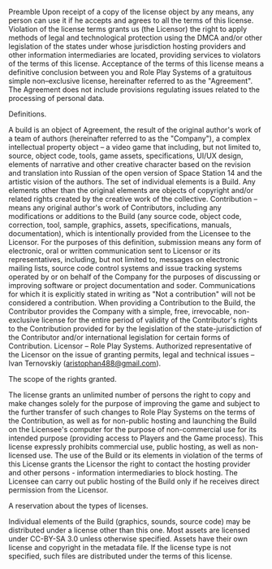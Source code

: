 Preamble
Upon receipt of a copy of the license object by any means, any person can use it if he 
accepts and agrees to all the terms of this license. Violation of the license terms grants us 
(the Licensor) the right to apply methods of legal and technological protection using the 
DMCA and/or other legislation of the states under whose jurisdiction hosting providers 
and other information intermediaries are located, providing services to violators of the 
terms of this license. Acceptance of the terms of this license means a definitive conclusion 
between you and Role Play Systems of a gratuitous simple non–exclusive license, hereinafter referred 
to as the "Agreement". The Agreement does not include provisions regulating issues 
related to the processing of personal data.

Definitions.

A build is an object of Agreement, the result of the original author's work of a team of 
authors (hereinafter referred to as the "Company"), a complex intellectual property object 
– a video game that including, but not limited to, source, object code, tools, game assets, 
specifications, UI/UX design, elements of narrative and other creative character based on 
the revision and translation into Russian of the open version of Space Station 14 and the 
artistic vision of the authors. The set of individual elements is a Build. Any elements other 
than the original elements are objects of copyright and/or related rights created by the 
creative work of the collective.
Contribution – means any original author's work of Contributors, including any 
modifications or additions to the Build (any source code, object code, correction, tool, 
sample, graphics, assets, specifications, manuals, documentation), which is intentionally 
provided from the Licensee to the Licensor. For the purposes of this definition, 
submission means any form of electronic, oral or written communication sent to Licensor 
or its representatives, including, but not limited to, messages on electronic mailing lists, 
source code control systems and issue tracking systems operated by or on behalf of the 
Company for the purposes of discussing or improving software or project documentation 
and soder. Communications for which it is explicitly stated in writing as "Not a 
contribution" will not be considered a contribution. When providing a Contribution to the 
Build, the Contributor provides the Company with a simple, free, irrevocable, non-exclusive
license for the entire period of validity of the Contributor's rights to the Contribution provided
for by the legislation of the state-jurisdiction of the Contributor 
and/or international legislation for certain forms of Contribution.
Licensor – Role Play Systems. Authorized representative of the Licensor on the issue of granting 
permits, legal and technical issues – Ivan Ternovskiy (aristophan488@gmail.com).

The scope of the rights granted.

The license grants an unlimited number of persons the right to copy and make changes 
solely for the purpose of improving the game and subject to the further transfer of such 
changes to Role Play Systems on the terms of the Contribution, as well as for non-public hosting and 
launching the Build on the Licensee's computer for the purpose of non-commercial use 
for its intended purpose (providing access to Players and the Game process). This license 
expressly prohibits commercial use, public hosting, as well as non-licensed use. The use 
of the Build or its elements in violation of the terms of this License grants the Licensor 
the right to contact the hosting provider and other persons - information intermediaries 
to block hosting. The Licensee can carry out public hosting of the Build only if he receives 
direct permission from the Licensor.

A reservation about the types of licenses.

Individual elements of the Build (graphics, sounds, source code) may be distributed under 
a license other than this one. Most assets are licensed under CC-BY-SA 3.0 unless 
otherwise specified. Assets have their own license and copyright in the metadata file. If 
the license type is not specified, such files are distributed under the terms of this license.
